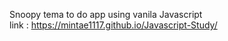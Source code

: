 Snoopy tema to do app using vanila Javascript <br>
link : https://mintae1117.github.io/Javascript-Study/